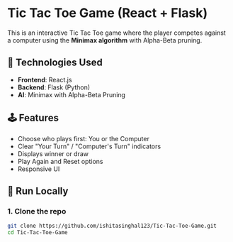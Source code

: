 # Tic Tac Toe Game (React + Flask)

This is an interactive Tic Tac Toe game where the player competes against a computer using the **Minimax algorithm** with Alpha-Beta pruning.

## 🧠 Technologies Used
- **Frontend**: React.js
- **Backend**: Flask (Python)
- **AI**: Minimax with Alpha-Beta Pruning

## 🕹️ Features
- Choose who plays first: You or the Computer
- Clear "Your Turn" / "Computer's Turn" indicators
- Displays winner or draw
- Play Again and Reset options
- Responsive UI

## 🚀 Run Locally

### 1. Clone the repo
```bash
git clone https://github.com/ishitasinghal123/Tic-Tac-Toe-Game.git
cd Tic-Tac-Toe-Game

